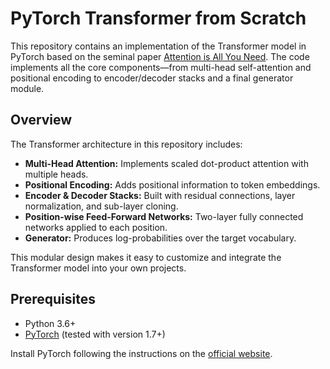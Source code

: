 # PyTorch Transformer from Scratch

This repository contains an implementation of the Transformer model in PyTorch based on the seminal paper [Attention is All You Need](https://arxiv.org/abs/1706.03762). The code implements all the core components—from multi-head self-attention and positional encoding to encoder/decoder stacks and a final generator module.

## Overview

The Transformer architecture in this repository includes:

- **Multi-Head Attention:** Implements scaled dot-product attention with multiple heads.
- **Positional Encoding:** Adds positional information to token embeddings.
- **Encoder & Decoder Stacks:** Built with residual connections, layer normalization, and sub-layer cloning.
- **Position-wise Feed-Forward Networks:** Two-layer fully connected networks applied to each position.
- **Generator:** Produces log-probabilities over the target vocabulary.

This modular design makes it easy to customize and integrate the Transformer model into your own projects.

## Prerequisites

- Python 3.6+
- [PyTorch](https://pytorch.org/) (tested with version 1.7+)

Install PyTorch following the instructions on the [official website](https://pytorch.org/).
